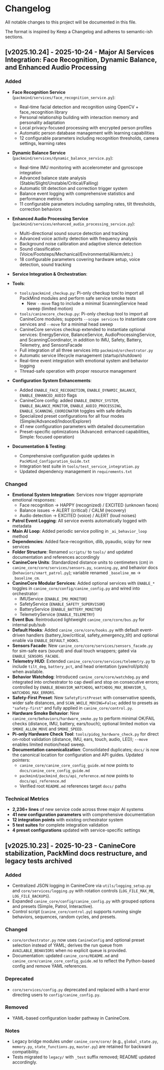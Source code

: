 # Changelog

All notable changes to this project will be documented in this file.

The format is inspired by Keep a Changelog and adheres to semantic-ish sections.

## [v2025.10.24] - 2025-10-24 - Major AI Services Integration: Face Recognition, Dynamic Balance, and Enhanced Audio Processing

### Added
- **Face Recognition Service** (`packmind/services/face_recognition_service.py`):
  - Real-time facial detection and recognition using OpenCV + face_recognition library
  - Personal relationship building with interaction memory and personality adaptation
  - Local privacy-focused processing with encrypted person profiles
  - Automatic person database management with learning capabilities
  - 12 configurable parameters including recognition thresholds, camera settings, learning rates

- **Dynamic Balance Service** (`packmind/services/dynamic_balance_service.py`):
  - Real-time IMU monitoring with accelerometer and gyroscope integration
  - Advanced balance state analysis (Stable/Slight/Unstable/Critical/Falling)
  - Automatic tilt detection and correction trigger system
  - Balance event logging with comprehensive statistics and performance metrics
  - 11 configurable parameters including sampling rates, tilt thresholds, correction behaviors

- **Enhanced Audio Processing Service** (`packmind/services/enhanced_audio_processing_service.py`):
  - Multi-directional sound source detection and tracking
  - Advanced voice activity detection with frequency analysis
  - Background noise calibration and adaptive silence detection
  - Sound classification (Voice/Footsteps/Mechanical/Environmental/Alarm/etc.)
  - 18 configurable parameters covering hardware setup, voice detection, sound tracking

- **Service Integration & Orchestration**:
- **Tools**:
  - `tools/packmind_checkup.py`: Pi-only checkup tool to import all PackMind modules and perform safe service smoke tests
    - New `--move` flag to include a minimal ScanningService head sweep (limited motion)
  - `tools/caninecore_checkup.py`: Pi-only checkup tool to import all CanineCore modules; supports `--scope services` to instantiate core services and `--move` for a minimal head sweep
  - CanineCore services checkup extended to instantiate optional services: EnergyService, BalanceService, AudioProcessingService, and ScanningCoordinator, in addition to IMU, Safety, Battery, Telemetry, and SensorsFacade
  - Full integration of all three services into `packmind/orchestrator.py`
  - Automatic service lifecycle management (startup/shutdown)
  - Real-time event integration with emotional system and behavior logging
  - Thread-safe operation with proper resource management

- **Configuration System Enhancements**:
  - Added `ENABLE_FACE_RECOGNITION`, `ENABLE_DYNAMIC_BALANCE`, `ENABLE_ENHANCED_AUDIO` flags
  - CanineCore config: added `ENABLE_ENERGY_SYSTEM`, `ENABLE_BALANCE_MONITOR`, `ENABLE_AUDIO_PROCESSING`, `ENABLE_SCANNING_COORDINATOR` toggles with safe defaults
  - Specialized preset configurations for all four modes (Simple/Advanced/Indoor/Explorer)
  - 41 new configuration parameters with detailed documentation
  - Preset-specific optimizations (Advanced: enhanced capabilities, Simple: focused operation)

- **Documentation & Testing**:
  - Comprehensive configuration guide updates in `PackMind_Configuration_Guide.txt`
  - Integration test suite in `tools/test_service_integration.py` 
  - Updated dependency management in `requirements.txt`

### Changed
- **Emotional System Integration**: Services now trigger appropriate emotional responses:
  - Face recognition → HAPPY (recognized) / EXCITED (unknown faces)
  - Balance issues → ALERT (critical) / CALM (recovery)
  - Audio detection → EXCITED (voice) / ALERT (loud noises)
- **Patrol Event Logging**: All service events automatically logged with metadata
- **Main AI Loop**: Added periodic service polling in `_ai_behavior_loop` method
- **Dependencies**: Added face-recognition, dlib, pyaudio, scipy for new services
 - **Folder Structure**: Renamed `scripts/` to `tools/` and updated documentation and references accordingly
 - **CanineCore Units**: Standardized distance units to centimeters (cm) in `canine_core/core/services/sensors.py`, `scanning.py`, and behavior docs (`behaviors/smart_patrol.py`); variable renamed `_baseline_mm` → `_baseline_cm`.
 - **CanineCore Modular Services**: Added optional services with `ENABLE_*` toggles in `canine_core/config/canine_config.py` and wired into orchestrator:
   - IMUService (`ENABLE_IMU_MONITOR`)
   - SafetyService (`ENABLE_SAFETY_SUPERVISOR`)
   - BatteryService (`ENABLE_BATTERY_MONITOR`)
   - TelemetryService (`ENABLE_TELEMETRY`)
 - **Event Bus**: Reintroduced lightweight `canine_core/core/bus.py` for internal pub/sub
 - **Default Hooks**: Added `canine_core/core/hooks.py` with default event-driven handlers (battery_low/critical, safety_emergency_tilt) and optional enable via `ENABLE_DEFAULT_HOOKS`.
 - **Sensors Facade**: New `canine_core/core/services/sensors_facade.py` for sim-safe ears (sound) and dual touch wrappers; gated via `ENABLE_SENSORS_FACADE`.
 - **Telemetry HUD**: Extended `canine_core/core/services/telemetry.py` to include `tilt_deg`, `battery_pct`, and head orientation (yaw/roll/pitch) when available.
 - **Behavior Watchdog**: Introduced `canine_core/core/watchdog.py` and integrated into orchestrator to cap dwell and stop on consecutive errors; controlled by `ENABLE_BEHAVIOR_WATCHDOG`, `WATCHDOG_MAX_BEHAVIOR_S`, `WATCHDOG_MAX_ERRORS`.
 - **Safety-First Preset**: New `SafetyFirstPreset` with conservative speeds, wider safe distances, and `SCAN_WHILE_MOVING=False`; added to presets as `"safety-first"` and fully applied in `canine_core/control.py`.
 - **Hardware Smoke Behavior**: New `canine_core/behaviors/hardware_smoke.py` to perform minimal OK/FAIL checks (distance, IMU, battery, ears/touch); optional limited motion via `SMOKE_ALLOW_MOVE` and `SMOKE_SPEED`.
 - **Pi-only Hardware Check Tool**: `tools/pidog_hardware_check.py` for direct on-robot validation (distance, IMU, ears, touch, audio, LED); `--move` enables limited motion/head sweep.
 - **Documentation canonicalization**: Consolidated duplicates; `docs/` is now the canonical location for configuration and API guides. Updated pointers:
   - `canine_core/canine_core_config_guide.md` now points to `docs/canine_core_config_guide.md`
   - `packmind/packmind_docs/api_reference.md` now points to `docs/api_reference.md`
   - Verified root `README.md` references target `docs/` paths

### Technical Metrics
- **2,236+ lines** of new service code across three major AI systems
- **41 new configuration parameters** with comprehensive documentation
- **12 integration points** with existing orchestrator system
- **5 test suites** for complete integration validation
- **4 preset configurations** updated with service-specific settings

## [v2025.10.23] - 2025-10-23 - CanineCore stabilization, PackMind docs restructure, and legacy tests archived

### Added
- Centralized JSON logging in CanineCore via `utils/logging_setup.py` and `core/services/logging.py` with rotation controls (`LOG_FILE_MAX_MB`, `LOG_FILE_BACKUPS`).
- Expanded `canine_core/config/canine_config.py` with grouped options and presets (Simple, Patrol, Interactive).
- Control script (`canine_core/control.py`) supports running single behaviors, sequences, random cycles, and presets.

### Changed
- `core/orchestrator.py` now uses `CanineConfig` and optional preset selection instead of YAML; derives the run queue from `AVAILABLE_BEHAVIORS` when no explicit queue is provided.
- Documentation: updated `canine_core/README.md` and `canine_core/canine_core_config_guide.md` to reflect the Python-based config and remove YAML references.

### Deprecated
- `core/services/config.py` deprecated and replaced with a hard error directing users to `config/canine_config.py`.

### Removed
- YAML-based configuration loader pathway in CanineCore.

### Notes
- Legacy bridge modules under `canine_core/core/` (e.g., `global_state.py`, `memory.py`, `state_functions.py`, `master.py`) are retained for backward compatibility.
- Tests migrated to `legacy/` with `_test` suffix removed; README updated accordingly.

